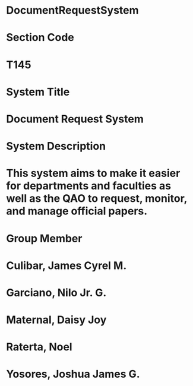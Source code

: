# DocumentRequestSystem

# Section Code
# T145

# System Title
# Document Request System

# System Description
# This system aims to make it easier for departments and faculties as well as the QAO to request, monitor, and manage official papers. 

# Group Member
# Culibar, James Cyrel M.
# Garciano, Nilo Jr. G.
# Maternal, Daisy Joy
# Raterta, Noel
# Yosores, Joshua James G.
